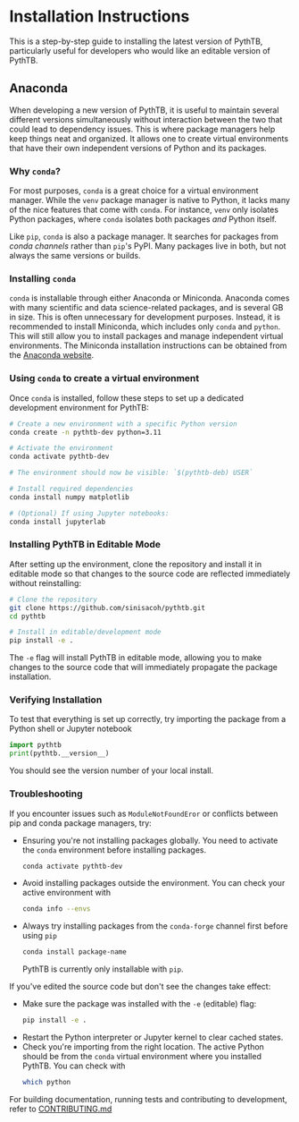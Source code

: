 # Installation Instructions

This is a step-by-step guide to installing the latest version of PythTB, particularly useful for developers who would like an editable version of PythTB.

## Anaconda

When developing a new version of PythTB, it is useful to maintain several different versions simultaneously without interaction between the two that could lead to dependency issues. 
This is where package managers help keep things neat and organized. It allows one to create virtual environments that have their own independent versions of Python and its packages. 

### Why `conda`?
For most purposes, `conda` is a great choice for a virtual environment manager. While the `venv` package manager is native to Python, it lacks many of the nice features that come with `conda`. For instance, `venv` only isolates Python packages, where `conda` isolates both packages _and_ Python itself.

Like `pip`, `conda` is also a package manager. It searches for packages from _conda channels_ rather than `pip`'s PyPI. Many packages live in both, but not always the same versions or builds.

### Installing `conda`

`conda` is installable through either Anaconda or Miniconda. Anaconda comes with many scientific and data science-related packages, and is several GB in size. This is often unnecessary 
for development purposes. Instead, it is recommended to install Miniconda, which includes only `conda` and `python`. This will still allow you to install packages and manage independent
virtual environments. The Miniconda installation instructions can be obtained from the [Anaconda website](https://www.anaconda.com/docs/getting-started/miniconda/install).

### Using `conda` to create a virtual environment
Once `conda` is installed, follow these steps to set up a dedicated development environment for PythTB:

```bash
# Create a new environment with a specific Python version
conda create -n pythtb-dev python=3.11

# Activate the environment
conda activate pythtb-dev

# The environment should now be visible: `$(pythtb-deb) USER`

# Install required dependencies
conda install numpy matplotlib

# (Optional) If using Jupyter notebooks:
conda install jupyterlab
```

### Installing PythTB in Editable Mode

After setting up the environment, clone the repository and install it in editable mode so that changes to the source code are reflected immediately without reinstalling:

```bash
# Clone the repository
git clone https://github.com/sinisacoh/pythtb.git
cd pythtb

# Install in editable/development mode
pip install -e .
```

The `-e` flag will install PythTB in editable mode, allowing you to make changes to the source code that will immediately propagate the package installation.

### Verifying Installation

To test that everything is set up correctly, try importing the package from a Python shell or Jupyter notebook
```python
import pythtb
print(pythtb.__version__)
```
You should see the version number of your local install.


### Troubleshooting

If you encounter issues such as `ModuleNotFoundEror` or conflicts between pip and conda package managers, try:
- Ensuring you're not installing packages globally. You need to activate the `conda` environment before installing packages.
  
  ```bash
  conda activate pythtb-dev
  ```
  
- Avoid installing packages outside the environment. You can check your active environment with
  
  ```bash
  conda info --envs
  ```
- Always try installing packages from the `conda-forge` channel first before using `pip`

  ```bash
  conda install package-name
  ```

  PythTB is currently only installable with `pip`.
  
If you've edited the source code but don't see the changes take effect:
- Make sure the package was installed with the `-e` (editable) flag:
  ```bash
  pip install -e .
  ```
- Restart the Python interpreter or Jupyter kernel to clear cached states.
- Check you're importing from the right location. The active Python should be from the `conda` virtual environment
  where you installed PythTB. You can check with
  ```bash
  which python
  ```

For building documentation, running tests and contributing to development, refer to [CONTRIBUTING.md](CONTRIBUTING.md)





